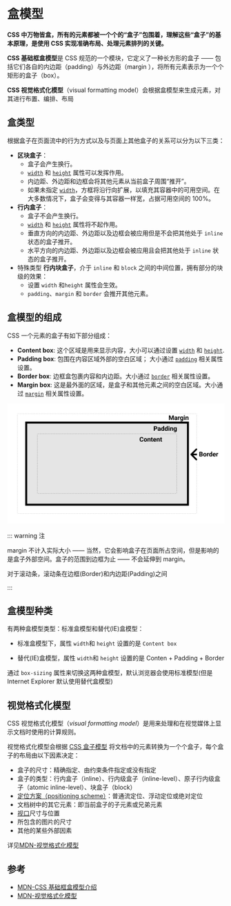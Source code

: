 # 盒模型

**CSS 中万物皆盒，所有的元素都被一个个的“盒子”包围着，理解这些“盒子”的基本原理，是使用 CSS 实现准确布局、处理元素排列的关键。**

**CSS 基础框盒模型**是 CSS 规范的一个模块，它定义了一种长方形的盒子 —— 包括它们各自的内边距（padding）与外边距（margin ），将所有元素表示为一个个矩形的盒子（box）。

**CSS 视觉格式化模型**（visual formatting model）会根据盒模型来生成元素，对其进行布置、编排、布局

## 盒类型

根据盒子在页面流中的行为方式以及与页面上其他盒子的关系可以分为以下三类：

* **区块盒子**：
  * 盒子会产生换行。
  * [`width`](https://developer.mozilla.org/zh-CN/docs/Web/CSS/width) 和 [`height`](https://developer.mozilla.org/zh-CN/docs/Web/CSS/height) 属性可以发挥作用。
  * 内边距、外边距和边框会将其他元素从当前盒子周围“推开”。
  * 如果未指定 [`width`](https://developer.mozilla.org/zh-CN/docs/Web/CSS/width)，方框将沿行向扩展，以填充其容器中的可用空间。在大多数情况下，盒子会变得与其容器一样宽，占据可用空间的 100%。
* **行内盒子**：
  * 盒子不会产生换行。
  * [`width`](https://developer.mozilla.org/zh-CN/docs/Web/CSS/width) 和 [`height`](https://developer.mozilla.org/zh-CN/docs/Web/CSS/height) 属性将不起作用。
  * 垂直方向的内边距、外边距以及边框会被应用但是不会把其他处于 `inline` 状态的盒子推开。
  * 水平方向的内边距、外边距以及边框会被应用且会把其他处于 `inline` 状态的盒子推开。
* 特殊类型 **行内块盒子**，介于 `inline` 和 `block` 之间的中间位置，拥有部分的块级的效果：
  * 设置 `width` 和`height` 属性会生效。
  * `padding`、`margin` 和 `border` 会推开其他元素。

## 盒模型的组成

CSS 一个元素的盒子有如下部分组成：

- **Content box**: 这个区域是用来显示内容，大小可以通过设置 [`width`](https://developer.mozilla.org/zh-CN/docs/Web/CSS/width) 和 [`height`](https://developer.mozilla.org/zh-CN/docs/Web/CSS/height).
- **Padding box**: 包围在内容区域外部的空白区域； 大小通过 [`padding`](https://developer.mozilla.org/zh-CN/docs/Web/CSS/padding) 相关属性设置。
- **Border box**: 边框盒包裹内容和内边距。大小通过 [`border`](https://developer.mozilla.org/zh-CN/docs/Web/CSS/border) 相关属性设置。
- **Margin box**: 这是最外面的区域，是盒子和其他元素之间的空白区域。大小通过 [`margin`](https://developer.mozilla.org/zh-CN/docs/Web/CSS/margin) 相关属性设置。

![img](/img/94.png)

::: warning 注

margin 不计入实际大小 —— 当然，它会影响盒子在页面所占空间，但是影响的是盒子外部空间。盒子的范围到边框为止 —— 不会延伸到 margin。

对于滚动条，滚动条在边框(Border)和内边距(Padding)之间

:::

## 盒模型种类

有两种盒模型类型：标准盒模型和替代(IE)盒模型：

- 标准盒模型下，属性 `width`和 `height` 设置的是 `Content box`

- 替代(IE)盒模型，属性 `width`和 `height` 设置的是 Conten + Padding + Border

通过 `box-sizing` 属性来切换这两种盒模型，默认浏览器会使用标准模型(但是 Internet Explorer 默认使用替代盒模型)

## 视觉格式化模型

CSS 视觉格式化模型（_visual formatting model_）是用来处理和在视觉媒体上显示文档时使用的计算规则。

视觉格式化模型会根据 [CSS 盒子模型](https://developer.mozilla.org/zh-CN/docs/Web/CSS/CSS_Box_Model/Introduction_to_the_CSS_box_model) 将文档中的元素转换为一个个盒子，每个盒子的布局由以下因素决定：

- 盒子的尺寸：精确指定、由约束条件指定或没有指定
- 盒子的类型：行内盒子（inline）、行内级盒子（inline-level）、原子行内级盒子（atomic inline-level）、块盒子（block）
- [定位方案（positioning scheme）](https://developer.mozilla.org/zh-CN/docs/CSS/Box_positioning_scheme)：普通流定位、浮动定位或绝对定位
- 文档树中的其它元素：即当前盒子的子元素或兄弟元素
- [视口](https://developer.mozilla.org/zh-CN/docs/Glossary/Viewport)尺寸与位置
- 所包含的图片的尺寸
- 其他的某些外部因素

详见[MDN-视觉格式化模型](https://developer.mozilla.org/zh-CN/docs/Web/CSS/Visual_formatting_model)

## 参考

- [MDN-CSS 基础框盒模型介绍](https://developer.mozilla.org/zh-CN/docs/Web/CSS/CSS_Box_Model/Introduction_to_the_CSS_box_model)
- [MDN-视觉格式化模型](https://developer.mozilla.org/zh-CN/docs/Web/CSS/Visual_formatting_model)
